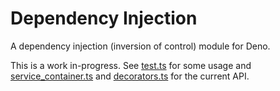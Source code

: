 # Dependency Injection

A dependency injection (inversion of control) module for Deno.

This is a work in-progress. See [test.ts](./test.ts) for some usage and [service_container.ts](./service_container.ts) and [decorators.ts](./decorators.ts) for the current API.
